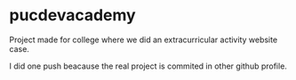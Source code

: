 # pucdevacademy
Project made for college where we did an  extracurricular activity website case.

I did one push beacause the real project is commited in other github profile.
